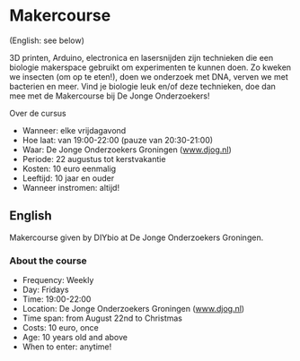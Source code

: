 # Makercourse

(English: see below)

3D printen, Arduino, electronica en lasersnijden zijn technieken die een biologie makerspace gebruikt om experimenten te kunnen doen. Zo kweken we insecten (om op te eten!), doen we onderzoek met DNA, verven we met bacterien en meer. Vind je biologie leuk en/of deze technieken, doe dan mee met de Makercourse bij De Jonge Onderzoekers!

Over de cursus

 * Wanneer: elke vrijdagavond
 * Hoe laat: van 19:00-22:00 (pauze van 20:30-21:00)
 * Waar: De Jonge Onderzoekers Groningen (www.djog.nl)
 * Periode: 22 augustus tot kerstvakantie
 * Kosten: 10 euro eenmalig
 * Leeftijd: 10 jaar en ouder
 * Wanneer instromen: altijd!

## English

Makercourse given by DIYbio at De Jonge Onderzoekers Groningen.

### About the course

 * Frequency: Weekly
 * Day: Fridays
 * Time: 19:00-22:00 
 * Location: De Jonge Onderzoekers Groningen (www.djog.nl)
 * Time span: from August 22nd to Christmas
 * Costs: 10 euro, once
 * Age: 10 years old and above
 * When to enter: anytime!
